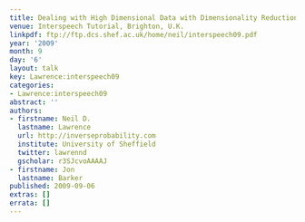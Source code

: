 ```yaml
---
title: Dealing with High Dimensional Data with Dimensionality Reduction
venue: Interspeech Tutorial, Brighton, U.K.
linkpdf: ftp://ftp.dcs.shef.ac.uk/home/neil/interspeech09.pdf
year: '2009'
month: 9
day: '6'
layout: talk
key: Lawrence:interspeech09
categories:
- Lawrence:interspeech09
abstract: ''
authors:
- firstname: Neil D.
  lastname: Lawrence
  url: http://inverseprobability.com
  institute: University of Sheffield
  twitter: lawrennd
  gscholar: r3SJcvoAAAAJ
- firstname: Jon
  lastname: Barker
published: 2009-09-06
extras: []
errata: []
---
```

